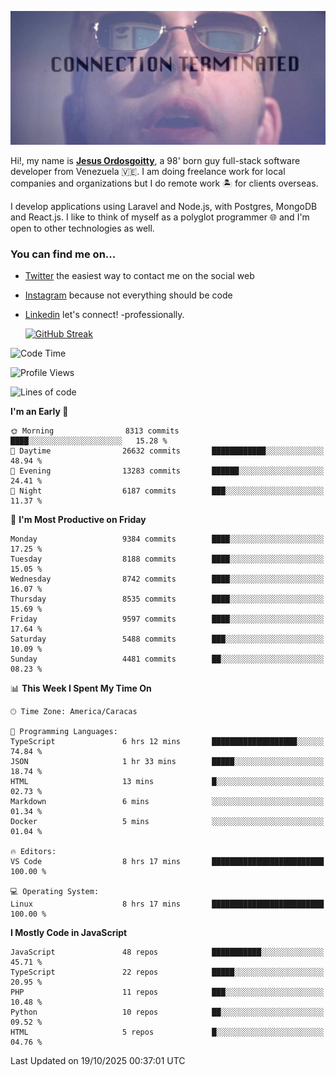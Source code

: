 ![hackers movie reference](./disconnected.jpg)

Hi!, my name is [**Jesus Ordosgoitty**](https://jodaz.dev), a 98' born guy full-stack software developer from Venezuela 🇻🇪. I am doing freelance work for local companies and organizations but I do remote work 🏝️ for clients overseas. 

I develop applications using Laravel and Node.js, with Postgres, MongoDB and React.js. I like to think of myself as a polyglot programmer 🌐 and I'm open to other technologies as well.

### You can find me on...

- [Twitter](https://twitter.com/jodaz_) the easiest way to contact me on the social web
- [Instagram](https://instagram.com/jodaz_) because not everything should be code
- [Linkedin](https://linkedin.com/in/jodaz) let's connect! -professionally.


    [![GitHub Streak](https://streak-stats.demolab.com?user=jodaz&theme=tokyonight)](https://git.io/streak-stats)

<!--START_SECTION:waka-->
![Code Time](http://img.shields.io/badge/Code%20Time-11%2C404%20hrs%2037%20mins-blue)

![Profile Views](http://img.shields.io/badge/Profile%20Views-0-blue)

![Lines of code](https://img.shields.io/badge/From%20Hello%20World%20I%27ve%20Written-84.2%20million%20lines%20of%20code-blue)

**I'm an Early 🐤** 

```text
🌞 Morning                8313 commits        ████░░░░░░░░░░░░░░░░░░░░░   15.28 % 
🌆 Daytime                26632 commits       ████████████░░░░░░░░░░░░░   48.94 % 
🌃 Evening                13283 commits       ██████░░░░░░░░░░░░░░░░░░░   24.41 % 
🌙 Night                  6187 commits        ███░░░░░░░░░░░░░░░░░░░░░░   11.37 % 
```
📅 **I'm Most Productive on Friday** 

```text
Monday                   9384 commits        ████░░░░░░░░░░░░░░░░░░░░░   17.25 % 
Tuesday                  8188 commits        ████░░░░░░░░░░░░░░░░░░░░░   15.05 % 
Wednesday                8742 commits        ████░░░░░░░░░░░░░░░░░░░░░   16.07 % 
Thursday                 8535 commits        ████░░░░░░░░░░░░░░░░░░░░░   15.69 % 
Friday                   9597 commits        ████░░░░░░░░░░░░░░░░░░░░░   17.64 % 
Saturday                 5488 commits        ███░░░░░░░░░░░░░░░░░░░░░░   10.09 % 
Sunday                   4481 commits        ██░░░░░░░░░░░░░░░░░░░░░░░   08.23 % 
```


📊 **This Week I Spent My Time On** 

```text
🕑︎ Time Zone: America/Caracas

💬 Programming Languages: 
TypeScript               6 hrs 12 mins       ███████████████████░░░░░░   74.84 % 
JSON                     1 hr 33 mins        █████░░░░░░░░░░░░░░░░░░░░   18.74 % 
HTML                     13 mins             █░░░░░░░░░░░░░░░░░░░░░░░░   02.73 % 
Markdown                 6 mins              ░░░░░░░░░░░░░░░░░░░░░░░░░   01.34 % 
Docker                   5 mins              ░░░░░░░░░░░░░░░░░░░░░░░░░   01.04 % 

🔥 Editors: 
VS Code                  8 hrs 17 mins       █████████████████████████   100.00 % 

💻 Operating System: 
Linux                    8 hrs 17 mins       █████████████████████████   100.00 % 
```

**I Mostly Code in JavaScript** 

```text
JavaScript               48 repos            ███████████░░░░░░░░░░░░░░   45.71 % 
TypeScript               22 repos            █████░░░░░░░░░░░░░░░░░░░░   20.95 % 
PHP                      11 repos            ███░░░░░░░░░░░░░░░░░░░░░░   10.48 % 
Python                   10 repos            ██░░░░░░░░░░░░░░░░░░░░░░░   09.52 % 
HTML                     5 repos             █░░░░░░░░░░░░░░░░░░░░░░░░   04.76 % 
```




 Last Updated on 19/10/2025 00:37:01 UTC
<!--END_SECTION:waka-->

